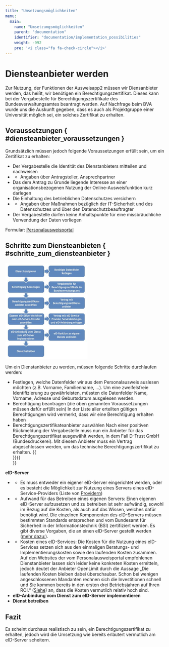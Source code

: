 ```yaml
---
title: "Umsetzungsmöglichkeiten"
menu:
  main:
    name: "Umsetzungsmöglichkeiten"
    parent: "documentation"
    identifier: "documentation/implementation_possibilities"
    weight: -992
    pre: '<i class="fa fa-check-circle"></i>'
---
```


# Diensteanbieter werden

Zur Nutzung, der Funktionen der Ausweisapp2 müssen wir Diensanbieter werden, das heißt, wir benötigen ein Berechtigungszertifikat. Dieses kann bei der Vergabestelle für Berechtigungszertifikate des Bundesverwaltungsamtes beantragt werden.
Auf Nachfrage beim BVA wurde uns die Auskunft gegeben, dass es auch als Projektgruppe einer Universität möglich sei, ein solches Zertifikat zu erhalten.

## Voraussetzungen { #diensteanbieter_voraussetzungen }

Grundsätzlich müssen jedoch folgende Voraussetzungen erfüllt sein, um ein Zertifikat zu erhalten:

- Der Vergabestelle die Identität des Dienstanbieters mitteilen und nachweisen
- * Angaben über Antragsteller, Ansprechpartner
- Das dem Antrag zu Grunde liegende Interesse an einer organisationsbezogenen Nutzung der Online-Ausweisfunktion kurz darlegen
- Die Einhaltung des betrieblichen Datenschutzes versichern
- * Angaben über Maßnahmen bezüglich der IT-Sicherheit und des Datenschutzes und über den Datenschutzbeauftragter
- Der Vergabestelle dürfen keine Anhaltspunkte für eine missbräuchliche Verwendung der Daten vorliegen

Formular: [Personalausweisportal](https://www.personalausweisportal.de/SharedDocs/Downloads/DE/Material-Dienstleister/Formularpaket_Erstantrag.pdf;jsessionid=E0983962021DE94D285A041EF07B6EA3.2_cid340?__blob=publicationFile&v=3)

## Schritte zum Diensteanbieten { #schritte_zum_diensteanbieter }

![Schritte um ein Diensteanbieter zu werden](diensteanbieter_werden.png#center)

Um ein Dienstanbieter zu werden, müssen folgende Schritte durchlaufen werden:

- Festlegen, welche Datenfelder wir aus dem Personalausweis auslesen möchten (z.B. Vorname, Familienname, …). Um eine zweifelsfreie Identifizierung zu gewährleisten, müssten die Datenfelder Name, Vorname, Adresse und Geburtsdatum ausgelesen werden.
- Berechtigung beantragen (die oben genannten Voraussetzungen müssen  dafür erfüllt sein)
In der Liste aller erteilten gültigen Berechtigungen wird vermerkt, dass wir eine Berechtigung erhalten haben
- Berechtigungszertifikateanbieter auswählen
Nach einer positiven Rückmeldung der Vergabestelle muss nun ein Anbieter für das Berechtigungszertifikat ausgewählt werden, in dem Fall D-Trust GmbH (Bundesdruckerei). Mit diesem Anbieter muss ein Vertrag abgeschlossen werden, um das technische Berechtigungszertifikat zu erhalten.
{{<br>}}{{<br>}}

**eID-Server**
- * Es muss entweder ein eigener eID-Server eingerichtet werden, oder es besteht die Möglichkeit zur Nutzung eines Servers eines eID-Service-Providers (Liste von [Providern](https://www.personalausweisportal.de/DE/Verwaltung/Technik/eID-Server/eID-Server_node.html;jsessionid=E0983962021DE94D285A041EF07B6EA3.2_cid340))
- * Aufwand für das Betreiben eines eigenen Servers: Einen eigenen eID-Server aufzusetzen und zu betreiben ist sehr aufwändig, sowohl im Bezug auf die Kosten, als auch auf das Wissen, welches dafür benötigt wird. Die einzelnen Komponenten des eID-Servers müssen bestimmten Standards entsprechen und vom Bundesamt für Sicherheit in der Informationstechnik (BSI) zertifiziert werden. Es gibt diverse Vorgaben, die an einen eID-Server gestellt werden ([mehr dazu:](https://www.die-eid-funktion.de/eid-technologie-fuer-webdienstanbieter/eid-server/)).
- * Kosten eines eID-Services: Die Kosten für die Nutzung eines eID-Services setzen sich aus den einmaligen Beratungs- und Implementierungskosten sowie den laufenden Kosten zusammen. Auf den Websites der vom Personalausweisportal empfohlenen Dienstanbieter lassen sich leider keine konkreten Kosten ermitteln, jedoch deutet der Anbieter OpenLimit durch die Aussage „Die laufenden Kosten bleiben dabei überschaubar. Schon bei wenigen angeschlossenen Mandanten rechnen sich die Investitionen schnell und Sie kommen bereits in den ersten drei Betriebsjahren auf Ihren ROI.“ ([Siehe](https://www.openlimit.com/de/produkte/eid-server.html)) an, dass die Kosten vermutlich relativ hoch sind.
- **eID-Anbindung vom Dienst zum eID-Server implementieren**
- **Dienst betreiben**

## Fazit

Es scheint durchaus realistisch zu sein, ein Berechtigungszertifikat zu erhalten, jedoch wird die Umsetzung wie bereits erläutert vermutlich am eID-Server scheitern.

&nbsp;
